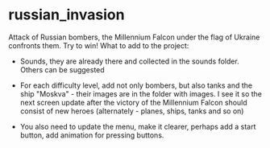 # russian_invasion
Attack of Russian bombers, the Millennium Falcon under the flag of Ukraine confronts them. Try to win!
What to add to the project:

- Sounds, they are already there and collected in the sounds folder. Others can be suggested

- For each difficulty level, add not only bombers, but also tanks and the ship "Moskva" - their images are in the folder with images. I see it so the next screen update after the victory of the Millennium Falcon should consist of new heroes (alternately - planes, ships, tanks and so on)

- You also need to update the menu, make it clearer, perhaps add a start button, add animation for pressing buttons.
